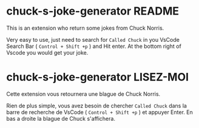 # chuck-s-joke-generator README

This is an extension who return some jokes from Chuck Norris.

Very easy to use, just need to search for `Called Chuck` in you VsCode Search Bar ( `Control + Shift +p` ) and Hit enter.
At the bottom right of Vscode you would get your joke.

# chuck-s-joke-generator LISEZ-MOI

Cette extension vous retournera une blague de Chuck Norris.

Rien de plus simple, vous avez besoin de chercher `Called Chuck` dans la barre de recherche de VsCode ( `Control + Shift +p` ) et appuyer Enter.
En bas a droite la blague de Chuck s'affichera.
